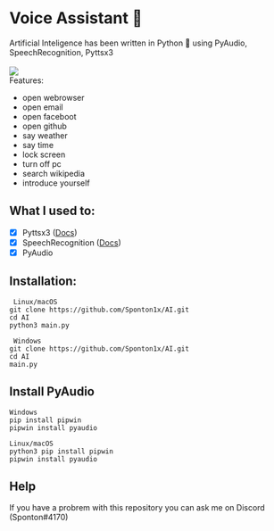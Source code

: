 # Voice Assistant 🤖
Artificial Inteligence has been written in Python 🐍 using PyAudio, SpeechRecognition, Pyttsx3 <br> <br>
    <a href="https://www.python.org/">
    	<img src="https://img.shields.io/badge/built%20with-Python3-red.svg" />
    </a> <br>
Features:
* open webrowser
* open email
* open faceboot
* open github
* say weather
* say time
* lock screen
* turn off pc
* search wikipedia
* introduce yourself

## What I used to:
- [x] Pyttsx3 ([Docs](https://pyttsx3.readthedocs.io/en/latest/))<br>
- [X] SpeechRecognition ([Docs](https://developer.mozilla.org/en-US/docs/Web/API/SpeechRecognition)) <br>
- [X] PyAudio

## Installation:

     Linux/macOS
    git clone https://github.com/Sponton1x/AI.git
    cd AI
    python3 main.py

     Windows
    git clone https://github.com/Sponton1x/AI.git
    cd AI
    main.py
    
## Install PyAudio
    Windows
    pip install pipwin
    pipwin install pyaudio
    
    Linux/macOS
    python3 pip install pipwin
    pipwin install pyaudio

## Help
  If you have a probrem with this repository you can ask me on Discord (Sponton#4170) 
